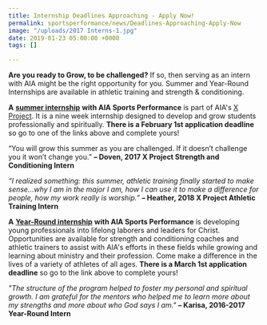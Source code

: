 ```yaml
---
title: Internship Deadlines Approaching - Apply Now!
permalink: sportsperformance/news/Deadlines-Approaching-Apply-Now
image: "/uploads/2017 Interns-1.jpg"
date: 2019-01-23 05:00:00 +0000
tags: []

---
```

**Are you ready to Grow, to be challenged?** If so, then serving as an intern with AIA might be the right opportunity for you. Summer and Year-Round Internships are available in athletic training and strength & conditioning.

**A** [**summer internship**](https://goaia.org/sportsperformance/get-involved/students) **with AIA Sports Performance** is part of AIA's [X Project](https://goaia.org/opportunity/x-project). It is a nine week internship designed to develop and grow students professionally and spiritually. **There is a February 1st application deadline** so go to one of the links above and complete yours!

“You will grow this summer as you are challenged. If it doesn’t challenge you it won’t change you.” **_–_ Doven, 2017 X Project Strength and Conditioning Intern**

_“I realized something: this summer, athletic training finally started to make sense…why I am in the major I am, how I can use it to make a difference for people, how my work really is worship.”_ **– Heather, 2018 X Project Athletic Training Intern**

**A** [**Year-Round internship**](http://sportsperformance.goaia.org/sportsperformance/get-involved/staff) **with AIA Sports Performance** is developing young professionals into lifelong laborers and leaders for Christ. Opportunities are available for strength and conditioning coaches and athletic trainers to assist with AIA's efforts in these fields while growing and learning about ministry and their profession. Come make a difference in the lives of a variety of athletes of all ages. **There is a March 1st application deadline** so go to the link above to complete yours!

_"The structure of the program helped to foster my personal and spiritual growth. I am grateful for the mentors who helped me to learn more about my strengths and more about who God says I am."_ **– Karisa, 2016-2017 Year-Round Intern**